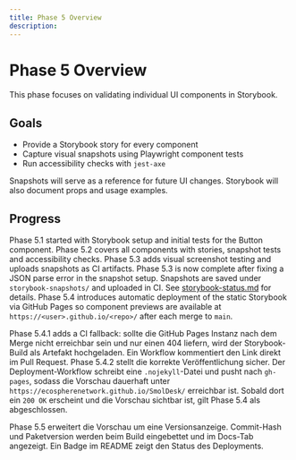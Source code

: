 ```yaml
---
title: Phase 5 Overview
description: 
---
```

# Phase 5 Overview

This phase focuses on validating individual UI components in Storybook.

## Goals
- Provide a Storybook story for every component
- Capture visual snapshots using Playwright component tests
- Run accessibility checks with `jest-axe`

Snapshots will serve as a reference for future UI changes. Storybook will also document props and usage examples.

## Progress
Phase 5.1 started with Storybook setup and initial tests for the Button component.
Phase 5.2 covers all components with stories, snapshot tests and accessibility checks.
Phase 5.3 adds visual screenshot testing and uploads snapshots as CI artifacts.
Phase 5.3 is now complete after fixing a JSON parse error in the snapshot setup.
Snapshots are saved under `storybook-snapshots/` and uploaded in CI.
See [storybook-status.md](../components/storybook-status.md) for details.
Phase 5.4 introduces automatic deployment of the static Storybook via GitHub
Pages so component previews are available at
`https://<user>.github.io/<repo>/` after each merge to `main`.

Phase 5.4.1 adds a CI fallback: sollte die GitHub Pages Instanz nach dem Merge nicht erreichbar sein und nur einen 404 liefern, wird der Storybook-Build als Artefakt hochgeladen. Ein Workflow kommentiert den Link direkt im Pull Request.
Phase 5.4.2 stellt die korrekte Veröffentlichung sicher. Der Deployment-Workflow schreibt eine `.nojekyll`-Datei und pusht nach `gh-pages`, sodass die Vorschau dauerhaft unter `https://ecospherenetwork.github.io/SmolDesk/` erreichbar ist. Sobald dort ein `200 OK` erscheint und die Vorschau sichtbar ist, gilt Phase 5.4 als abgeschlossen.

Phase 5.5 erweitert die Vorschau um eine Versionsanzeige. Commit-Hash und Paketversion werden beim Build eingebettet und im Docs-Tab angezeigt. Ein Badge im README zeigt den Status des Deployments.

